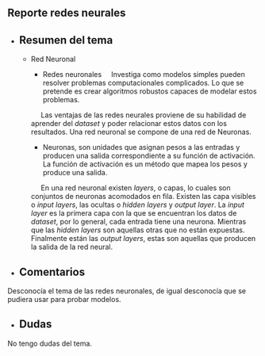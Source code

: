 ## Reporte redes neurales
* ## Resumen del tema
    * Red Neuronal 
        * Redes neuronales
        &nbsp;&nbsp;&nbsp;&nbsp;Investiga como modelos simples pueden resolver problemas computacionales complicados. Lo que se pretende es crear algoritmos robustos capaces de modelar estos problemas. 

        &nbsp;&nbsp;&nbsp;&nbsp; Las ventajas de las redes neurales proviene de su habilidad de aprender del *dataset* y poder relacionar estos datos con los resultados. Una red neuronal se compone de una red de Neuronas. 

        * Neuronas, son unidades que asignan pesos a las entradas y producen una salida correspondiente a su función de activación. La función de activación es un método que mapea los pesos y produce una salida.

        &nbsp;&nbsp;&nbsp;&nbsp; En una red neuronal existen *layers*, o capas, lo cuales son conjuntos de neuronas acomodados en fila. Existen las capa visibles o *input layers*, las ocultas o *hidden layers* y *output layer*. La *input layer* es la primera capa con la que se encuentran los datos de *dataset*, por lo general, cada entrada tiene una neurona. Mientras que las *hidden layers* son aquellas otras que no están expuestas. Finalmente están las *output layers*, estas son aquellas que producen la salida de la red neural. 

* ## Comentarios
Desconocía el tema de las redes neuronales, de igual desconocía que se pudiera usar para probar modelos. 
* ## Dudas
No tengo dudas del tema. 

